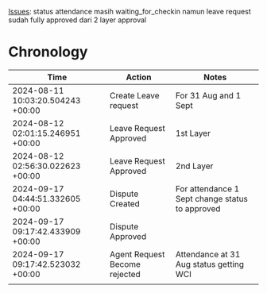 [Issues](https://staffinc-co.slack.com/archives/C015UUA1K8F/p1727152766032229):
status attendance masih waiting_for_checkin namun leave request sudah fully approved dari 2 layer approval
# Chronology

| Time                              | Action                        | Notes                                           |
| --------------------------------- | ----------------------------- | ----------------------------------------------- |
| 2024-08-11 10:03:20.504243 +00:00 | Create Leave request          | For 31 Aug and 1 Sept                           |
| 2024-08-12 02:01:15.246951 +00:00 | Leave Request Approved        | 1st Layer                                       |
| 2024-08-12 02:56:30.022623 +00:00 | Leave Request Approved        | 2nd Layer                                       |
| 2024-09-17 04:44:51.332605 +00:00 | Dispute Created               | For attendance 1 Sept change status to approved |
| 2024-09-17 09:17:42.433909 +00:00 | Dispute Approved              |                                                 |
| 2024-09-17 09:17:42.523032 +00:00 | Agent Request Become rejected | Attendance at 31 Aug status getting WCI         |
|                                   |                               |                                                 |

